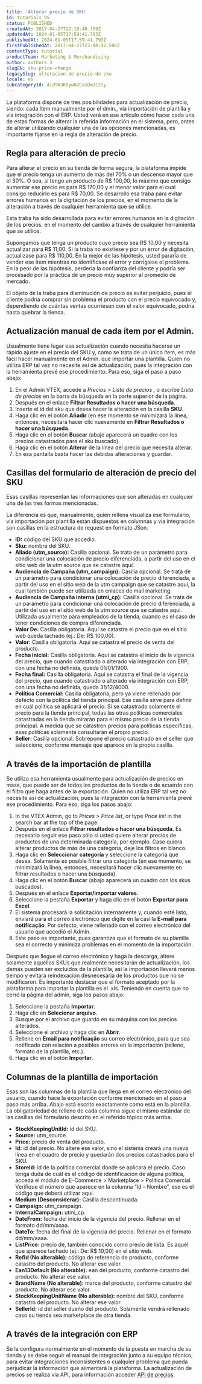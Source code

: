 ```yaml
---
title: 'Alterar precio de SKU'
id: tutorials_95
status: PUBLISHED
createdAt: 2017-04-27T22:19:48.759Z
updatedAt: 2024-01-05T17:59:41.793Z
publishedAt: 2024-01-05T17:59:41.793Z
firstPublishedAt: 2017-04-27T23:00:42.506Z
contentType: tutorial
productTeam: Marketing & Merchandising
author: authors_3
slugEN: sku-price-change
legacySlug: alteracion-de-precio-de-sku
locale: es
subcategoryId: 4id9W3RDyw02CasOm2C2iy
---
```


La plataforma dispone de tres posibilidades para actualización de precio, siendo: cada ítem manualmente por el dmin., vía importación de plantilla y vía integración con el ERP. Usted verá en ese artículo cómo hacer cada una de estas formas de alterar la referida información en el sistema, pero, antes de alterar utilizando cualquier una de las opciones mencionadas, es importante fijarse en la regla de alteración de precio.

## Regla para alteración de precio

Para alterar el precio en su tienda de forma segura, la plataforma impide que el precio tenga un aumento de más del 70% o un descenso mayor que el 30%. O sea, si tengo un producto de R$ 100,00, lo máximo que consigo aumentar ese precio es para R$ 170,00 y el menor valor para el cual consigo reducirlo es para R$ 70,00. Se desarrolló esa traba para evitar errores humanos en la digitación de los precios, en el momento de la alteración a través de cualquier herramienta que se utilice.

Esta traba ha sido desarrollada para evitar errores humanos en la digitación de los precios, en el momento del cambio a través de cualquier herramienta que se utilice.

Supongamos que tenga un producto cuyo precio sea R$ 10,00 y necesita actualizar para R$ 11,00. Si la traba no existiese y por un error de digitación, actualizase para R$ 110,00. En la mejor de las hipótesis, usted pararía de vender ese ítem mientras no identificase el error y corrigiese el problema. En la peor de las hipótesis, perdería la confianza del cliente y podría ser procesado por la práctica de un precio muy superior al promedio de mercado.

El objeto de la traba para disminución de precio es evitar perjuicio, pues el cliente podría comprar sin problema el producto con el precio equivocado y, dependiendo de cuántas ventas ocurriesen con el valor equivocado, podría hasta quebrar la tienda.

## Actualización manual de cada ítem por el Admin.

Usualmente tiene lugar esa actualización cuando necesita hacerse un rápido ajuste en el precio del SKU y, como se trata de un único ítem, es más fácil hacer manualmente en el Admin. que importar una plantilla. Quien no utiliza ERP tal vez no necesite así de actualización, pues la integración con la herramienta prevé ese procedimiento. Para eso, siga el paso a paso abajo:

1. En el Admin VTEX, accede a *Precios > Lista de precios* , o escribe *Lista de precios* en la barra de búsqueda en la parte superior de la página.
2. Después en el enlace __Filtrar Resultados o hacer una búsqueda__. 
3. Inserte el id del sku que desea hacer la alteración en la casilla __SKU__.
4. Haga clic en el botón __Añadir__ (en ese momento se minimizará la línea, entonces, necesitará hacer clic nuevamente en __Filtrar Resultados o hacer una búsqueda__. 
5. Haga clic en el botón __Buscar__ (abajo aparecerá un cuadro con los precios catastrados para el sku buscado).
6. Haga clic en el botón __Alterar__ de la línea del precio que necesita alterar.
7. En esa pantalla basta hacer las debidas alteraciones y guardar.

## Casillas del formulario de alteración de precio del SKU

Esas casillas representan las informaciones que son alteradas en cualquier una de las tres formas mencionadas.

La diferencia es que, manualmente, quien rellena visualiza ese formulario, vía importación por plantilla están dispuestos en columnas y vía integración son casillas en la estructura de request en formato JSon.

- **ID:** código del SKU que accedió.
- **Sku:** nombre del SKU.
- **Aliado (utm_source):** Casilla opcional. Se trata de un parámetro para condicionar una colocación de precio diferenciada, a partir del uso en el sitio web de la utm source que se catastre aquí.
- **Audiencia de Campaña (utm_campaign):** Casilla opcional. Se trata de un parámetro para condicionar una colocación de precio diferenciada, a partir del uso en el sitio web de la utm campaign que se catastre aquí, la cual también puede ser utilizada en enlaces de mail marketing.
- **Audiencia de Campaña interna (utmi_cp):** Casilla opcional. Se trata de un parámetro para condicionar una colocación de precio diferenciada, a partir del uso en el sitio web de la utm source que se catastre aquí. Utilizada usualmente para empleados de la tienda, cuando es el caso de tener condiciones de compra diferenciada.
- **Valor De:** Casilla obligatoria. Aquí se catastra el precio que en el sitio web queda tachado (ej.: De: R$ 100,00).
- **Valor:** Casilla obligatoria. Aquí se catastra el precio de venta del producto.
- **Fecha inicial:** Casilla obligatoria. Aquí se catastra el inicio de la vigencia del precio, que cuando catastrado o alterado vía integración con ERP, con una fecha no definida, queda 01/01/1900.
- **Fecha final:** Casilla obligatoria. Aquí se catastra el final de la vigencia del precio, que cuando catastrado o alterado vía integración con ERP, con una fecha no definida, queda 31/12/4000.
- **Política Comercial:** Casilla obligatoria, pero ya viene rellenado por defecto con la política del tienda principal. Ese casilla sirve para definir en cuál política se aplicará el precio. Si se catastrado solamente el precio para la tienda principal, todas las otras políticas comerciales catastradas en la tienda mirarán para el mismo precio de la tienda principal. A medida que se catastren precios para políticas específicas, esas políticas solamente consultarán el propio precio.
- **Seller:** Casilla opcional. Sobrepone el precio catastrado en el seller que seleccione, conforme mensaje que aparece en la propia casilla.

## A través de la importación de plantilla

Se utiliza esa herramienta usualmente para actualización de precios en masa, que puede ser de todos los productos de la tienda o de acuerdo con el filtro que haga antes de la exportación. Quien no utiliza ERP tal vez no necesite así de actualización, pues la integración con la herramienta prevé ese procedimiento. Para eso, siga los pasos abajo:

1. In the VTEX Admin, go to *Prices > Price list*, or type *Price list* in the search bar at the top of the page.
2. Después en el enlace __Filtrar resultados o hacer una búsqueda__. Es necesario seguir ese paso sólo si usted quiere alterar precios de productos de una determinada categoría, por ejemplo. Caso quiera alterar productos de más de una categoría, deje los filtros en blanco.
3. Haga clic en __Seleccionar categoría__ y seleccione la categoría que desea. Solamente es posible filtrar una categoría (en ese momento, se minimizará la línea, entonces, necesitará hacer clic nuevamente en filtrar resultados o hacer una búsqueda).
4. Haga clic en el botón __Buscar__ (abajo aparecerá un cuadro con los skus buscados).
5. Después en el enlace __Exportar/importar valores__.
6. Seleccione la pestaña __Exportar__ y haga clic en el botón __Exportar para Excel__. 
7. El sistema procesará la solicitación internamente y, cuando esté listo, enviará para el correo electrónico que digite en la casilla __E-mail para notificação__. Por defecto, viene rellenado con el correo electrónico del usuario que accedió el Admin.
8. Este paso es importante, pues garantiza que el formato de su plantilla sea el correcto y minimiza problemas en el momento de la importación.

Después que llegue el correo electrónico y haga la descarga, altere solamente aquellos SKUs que realmente necesitarán de actualización, los demás pueden ser excluidos de la plantilla, así la importación llevará menos tiempo y evitará reindexación desnecesaria de los productos que no se modificaron. Es importante destacar que el formato aceptado por la plataforma para importar la plantilla es el .xls. Teniendo en cuenta que no cerró la página del admin, siga los pasos abajo:

1. Seleccione la pestaña __Importar__.
2. Haga clic en __Selecionar arquivo__.
3. Busque por el archivo que guardó en su máquina con los precios alterados.
4. Seleccione el archivo y haga clic en __Abrir__.
5. Rellene en __Email para notificação__ su correo electrónico, para que sea notificado con relación a posibles errores en la importación (relleno, formato de la plantilla, etc.).
6. Haga clic en el botón __Importar__.

## Columnas de la plantilla de importación

Esas son las columnas de la plantilla que llega en el correo electrónico del usuario, cuando hace la exportación conforme mencionado en el paso a paso más arriba. Abajo está escrito exactamente como está en la plantilla. La obligatoriedad de relleno de cada columna sigue el mismo estándar de las casillas del formulario descrito en el referido tópico más arriba.

- **StockKeepingUnitId:** id del SKU.
- **Source:** utm\_source.
- **Price:** precio de venta del producto.
- **Id:** id del precio. No altere ese valor, sino el sistema creará una nueva línea en el cuadro de precio y quedarán dos precios catastrados para el SKU.
- **StoreId:** id de la política comercial donde se aplicará el precio. Caso tenga duda de cuál es el código de identificación de alguna política, acceda el módulo de E-Commerce &gt; Marketplace &gt; Política Comercial. Verifique el número que aparece en la columna “Id &#8211; Nombre”, ese es el código que deberá utilizar aquí.
- **Medium (Desconsiderar):** Casilla descontinuada.
- **Campaign:** utm\_campaign.
- **InternalCampaign:** utmi\_cp.
- **DateFrom:** fecha del inicio de la vigencia del precio. Rellenar en el formato dd/mm/aaaa.
- **DateTo:** fecha del final de la vigencia del precio. Rellenar en el formato dd/mm/aaaa.
- **ListPrice:** precio de, también conocido como precio de lista. Es aquél que aparece tachado (ej.: De: R$ 10,00) en el sitio web.
- **RefId (No alterable):** código de referencia de producto, conforme catastro del producto. No alterar ese valor.
- **Ean13Default (No alterable):** ean del producto, conforme catastro del producto. No alterar ese valor.
- **BrandName (No alterable):** marca del producto, conforme catastro del producto. No alterar ese valor.
- **StockKeepingUnitName (No alterable):** nombre del SKU, conforme catastro del producto. No alterar ese valor.
- **SellerId:** id del seller dueño del producto. Solamente vendrá rellenado caso su tienda sea marketplace de otra tienda.

## A través de la integración con ERP

Se la configura normalmente en el momento de la puesta en marcha de su tienda y se debe seguir el manual de integración junto a su equipo técnico, para evitar integraciones inconsistentes o cualquier problema que pueda perjudicar la información que alimentará la plataforma. La actualización de precios se realiza vía API, para información acceder [API de precios](https://developers.vtex.com/docs/api-reference/pricing-api#overview).

